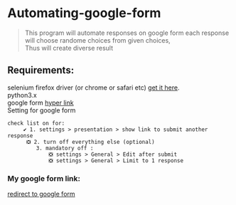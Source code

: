 # Automating-google-form
>This program will automate responses on google form 
each response will choose randome choices from given choices,<br> Thus will create diverse result
## Requirements: 
  
  selenium firefox driver (or chrome or safari etc) [get it here](https://www.selenium.dev/documentation/webdriver/).</br>
  python3.x </br>
  google form [hyper link](https://forms.gle/iyMMX6vGh1yMtBFw8) </br>
  Setting for google form </br>
<!--   &nbsp; check list on for: </br>
     &nbsp;&nbsp; ✔️ 1. settings > presentation > show link to submit another response </br>
     &nbsp;&nbsp; ❎ 2. turn off everything else (optional) </br>
     &nbsp;&nbsp;  3. mandatory off : </br></br>
       ❎ settings > General > Edit after submit </br>
       ❎ settings > General > Limit to 1 response </br> -->
    check list on for: 
         ✔️ 1. settings > presentation > show link to submit another response 
          ❎ 2. turn off everything else (optional) 
             3. mandatory off : 
                 ❎ settings > General > Edit after submit 
                 ❎ settings > General > Limit to 1 response
       
  ### My google form link: <br>
  [redirect to google form](https://forms.gle/iyMMX6vGh1yMtBFw8)

      
